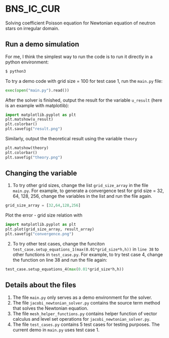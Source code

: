 # BNS_IC_CUR
Solving coefficient Poisson equation for Newtonian equation of neutron stars on irregular domain.

## Run a demo simulation
For me, I think the simplest way to run the code is to run it directly in a python environment:
```bash
$ python3
```
To try a demo code with grid size = 100 for test case 1, run the `main.py` file:
```python
exec(open("main.py").read()) 
```

After the solver is finished, output the result for the variable `u_result` (here is an example with matplotlib):
```python
import matplotlib.pyplot as plt
plt.matshow(u_result)
plt.colorbar()
plt.savefig("result.png")
```

Similarly, output the theoretical result using the variable `theory`
```python
plt.matshow(theory)
plt.colorbar()
plt.savefig("theory.png")
```

## Changing the variable
1. To try other grid sizes, change the list `grid_size_array` in the file `main.py`. For example, to generate a convergence test
    for grid size = 32, 64, 128, 256, change the variables in the list and run the file again.
```python
grid_size_array = [32,64,128,256]
```
Plot the error - grid size relation with
```python
import matplotlib.pyplot as plt
plt.plot(grid_size_array, result_array)
plt.savefig("convergence.png")
```
2. To try other test cases, change the funciton `test_case.setup_equations_1(max(0.01*grid_size*h,h))` in `line 38` to other functions in `test_case.py`.
    For example, to try test case 4, change the function on line 38 and run the file again:
```python
test_case.setup_equations_4(max(0.01*grid_size*h,h))
```

## Details about the files
1. The file `main.py` only serves as a demo environment for the solver.
2. The file `jacobi_newtonian_solver.py` contains the source term method that solves the Newtonian equation.
3. The file `mesh_helper_functions.py` contains helper function of vector calculus and level set operations for `jacobi_newtonian_solver.py`.
4. The file `test_cases.py` contains 5 test cases for testing purposes. The current demo in `main.py` uses test case 1.